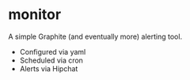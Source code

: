 monitor
=======

A simple Graphite (and eventually more) alerting tool.

 - Configured via yaml
 - Scheduled via cron
 - Alerts via Hipchat
